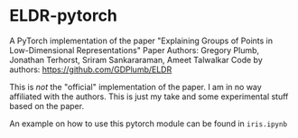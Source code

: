 # ELDR-pytorch
A PyTorch implementation of the paper "Explaining Groups of Points in Low-Dimensional Representations"
Paper Authors: Gregory Plumb, Jonathan Terhorst, Sriram Sankararaman, Ameet Talwalkar
Code by authors: https://github.com/GDPlumb/ELDR

This is *not* the "official" implementation of the paper.
I am in no way affiliated with the authors.
This is just my take and some experimental stuff based on the paper.

An example on how to use this pytorch module can be found in `iris.ipynb`

